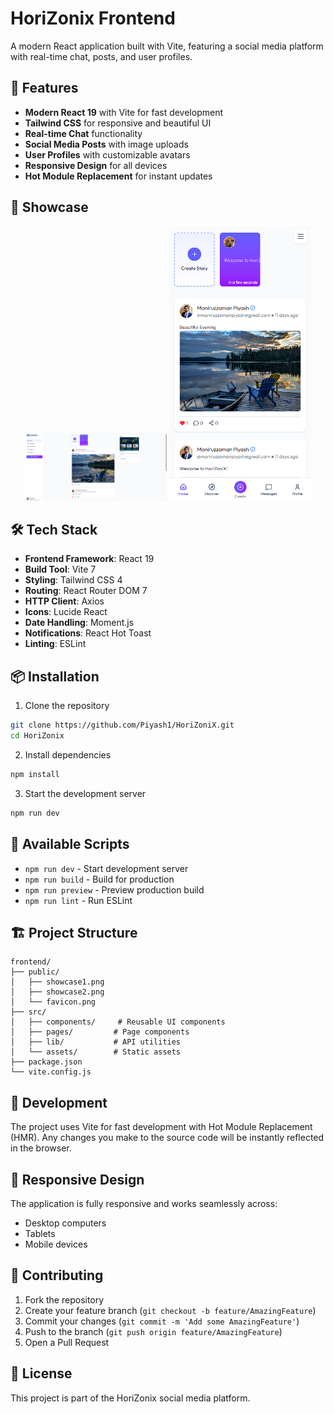 # HoriZonix Frontend

A modern React application built with Vite, featuring a social media platform with real-time chat, posts, and user profiles.

## 🚀 Features

- **Modern React 19** with Vite for fast development
- **Tailwind CSS** for responsive and beautiful UI
- **Real-time Chat** functionality
- **Social Media Posts** with image uploads
- **User Profiles** with customizable avatars
- **Responsive Design** for all devices
- **Hot Module Replacement** for instant updates

## 📸 Showcase

<div align="center">
  <img src="public/showcase1.png" alt="HoriZonix Showcase 1" width="45%" />
  <img src="public/showcase2.png" alt="HoriZonix Showcase 2" width="45%" />
</div>

## 🛠️ Tech Stack

- **Frontend Framework**: React 19
- **Build Tool**: Vite 7
- **Styling**: Tailwind CSS 4
- **Routing**: React Router DOM 7
- **HTTP Client**: Axios
- **Icons**: Lucide React
- **Date Handling**: Moment.js
- **Notifications**: React Hot Toast
- **Linting**: ESLint

## 📦 Installation

1. Clone the repository
```bash
git clone https://github.com/Piyash1/HoriZoniX.git
cd HoriZonix
```

2. Install dependencies
```bash
npm install
```

3. Start the development server
```bash
npm run dev
```

## 🚀 Available Scripts

- `npm run dev` - Start development server
- `npm run build` - Build for production
- `npm run preview` - Preview production build
- `npm run lint` - Run ESLint

## 🏗️ Project Structure

```
frontend/
├── public/
│   ├── showcase1.png
│   ├── showcase2.png
│   └── favicon.png
├── src/
│   ├── components/     # Reusable UI components
│   ├── pages/         # Page components
│   ├── lib/           # API utilities
│   └── assets/        # Static assets
├── package.json
└── vite.config.js
```

## 🔧 Development

The project uses Vite for fast development with Hot Module Replacement (HMR). Any changes you make to the source code will be instantly reflected in the browser.

## 📱 Responsive Design

The application is fully responsive and works seamlessly across:
- Desktop computers
- Tablets
- Mobile devices

## 🤝 Contributing

1. Fork the repository
2. Create your feature branch (`git checkout -b feature/AmazingFeature`)
3. Commit your changes (`git commit -m 'Add some AmazingFeature'`)
4. Push to the branch (`git push origin feature/AmazingFeature`)
5. Open a Pull Request

## 📄 License

This project is part of the HoriZonix social media platform.
